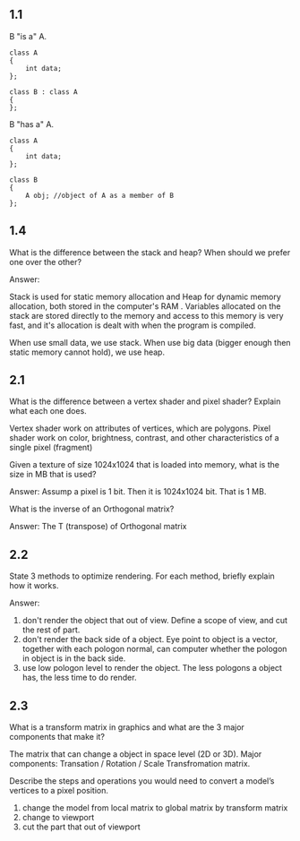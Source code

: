 
## 1.1

B "is a" A.
```
class A
{
	int data;
};
 
class B : class A
{
};
```


B "has a" A.
```
class A
{
	int data;
};
 
class B
{
	A obj; //object of A as a member of B
};
```


## 1.4 
What is the difference between the stack and heap? When should we prefer one over the
other?

Answer:

Stack is used for static memory allocation and Heap for dynamic memory allocation, both stored in the computer's RAM . Variables allocated on the stack are stored directly to the memory and access to this memory is very fast, and it's allocation is dealt with when the program is compiled.

When use small data, we use stack. 
When use big data (bigger enough then static memory cannot hold), we use heap.


## 2.1

What is the difference between a vertex shader and pixel shader? Explain what each one
does.

Vertex shader work on attributes of vertices, which are polygons.
Pixel shader work on color, brightness, contrast, and other characteristics of a single pixel (fragment)


Given a texture of size 1024x1024 that is loaded into memory, what is the size in MB that
is used?

Answer: Assump a pixel is 1 bit.  Then it is 1024x1024 bit. That is 1 MB.

What is the inverse of an Orthogonal matrix?

Answer:  The T (transpose) of Orthogonal matrix

## 2.2

State 3 methods to optimize rendering. For each method, briefly explain how it works.

Answer:  
1) don't render the object that out of view.   Define a scope of view, and cut the rest of part.
2) don't render the back side of a object.   Eye point to object is a vector, together with each pologon normal, can computer whether the pologon in object is in the back side.
3) use low pologon level to render the object.  The less pologons a object has, the less time to do render.

## 2.3

What is a transform matrix in graphics and what are the 3 major components that make
it?

The matrix that can change a object in space level (2D or 3D). Major components:  Transation / Rotation / Scale Transfromation matrix.


Describe the steps and operations you would need to convert a model’s vertices to a
pixel position.

1) change the model from local matrix to global matrix by transform matrix
2) change to viewport
3) cut the part that out of viewport
